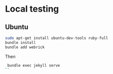 # Local testing

## Ubuntu

```bash
sudo apt-get install ubuntu-dev-tools ruby-full
bundle install
bundle add webrick
```
Then
```bash
 bundle exec jekyll serve
``